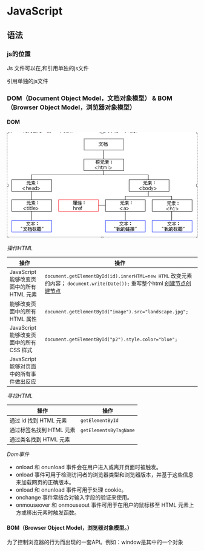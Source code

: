 # JavaScript

## 语法

### js的位置
Js 文件可以在<head>,<body>和引用单独的js文件
<script src="myScript.js"></script> 引用单独的js文件

### DOM（Document Object Model，文档对象模型） & BOM（Browser Object Model，浏览器对象模型）

#### DOM

![DOM](https://github.com/jinjinanan/note/blob/master/Sources/ScreenShot2017-10-19.png)

*操作HTML*

|操作|操作|
|---|---|
|JavaScript 能够改变页面中的所有 HTML 元素|	`document.getElementById(id).innerHTML=new HTML` 改变元素的内容；    `document.write(Date());` 重写整个html  [创建节点创建节点](http://www.w3school.com.cn/js/js_htmldom_elements.aspJavaScript)|
|能够改变页面中的所有 HTML 属性|`document.getElementById("image").src="landscape.jpg";`|
|JavaScript 能够改变页面中的所有 CSS 样式|	`document.getElementById("p2").style.color="blue";` |
|JavaScript 能够对页面中的所有事件做出反应||

*寻找HTML*

|操作|操作|
|---|---|
|通过 id 找到 HTML 元素|	`getElementById`|
|通过标签名找到 HTML 元素|`getElementsByTagName`|
|通过类名找到 HTML 元素||

*Dom事件*

- onload 和 onunload 事件会在用户进入或离开页面时被触发。
- onload 事件可用于检测访问者的浏览器类型和浏览器版本，并基于这些信息来加载网页的正确版本。
- onload 和 onunload 事件可用于处理 cookie。
- onchange 事件常结合对输入字段的验证来使用。
- onmouseover 和 onmouseout 事件可用于在用户的鼠标移至 HTML 元素上方或移出元素时触发函数。

#### BOM（Browser Object Model，浏览器对象模型。）

为了控制浏览器的行为而出现的一套API。例如：window是其中的一个对象

